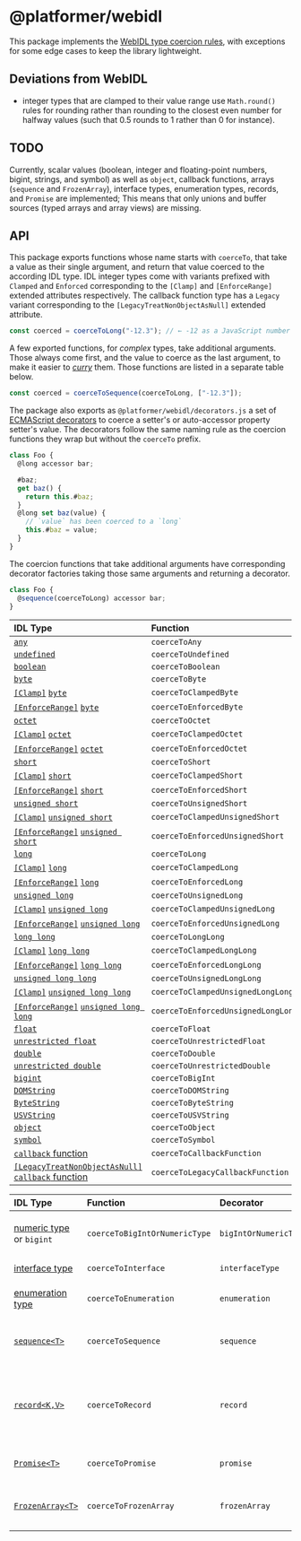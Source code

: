 # @platformer/webidl

This package implements the [WebIDL type coercion rules](https://webidl.spec.whatwg.org/#js-type-mapping), with exceptions for some edge cases to keep the library lightweight.

## Deviations from WebIDL

- integer types that are clamped to their value range use `Math.round()` rules for rounding rather than rounding to the closest even number for halfway values (such that 0.5 rounds to 1 rather than 0 for instance).

## TODO

Currently, scalar values (boolean, integer and floating-point numbers, bigint, strings, and symbol) as well as `object`, callback functions, arrays (`sequence` and `FrozenArray`), interface types, enumeration types, records, and `Promise` are implemented;
This means that only unions and buffer sources (typed arrays and array views) are missing.

## API

This package exports functions whose name starts with `coerceTo`, that take a value as their single argument, and return that value coerced to the according IDL type.
IDL integer types come with variants prefixed with `Clamped` and `Enforced` corresponding to the `[Clamp]` and `[EnforceRange]` extended attributes respectively.
The callback function type has a `Legacy` variant corresponding to the `[LegacyTreatNonObjectAsNull]` extended attribute.

```js
const coerced = coerceToLong("-12.3"); // ← -12 as a JavaScript number
```

A few exported functions, for _complex_ types, take additional arguments. Those always come first, and the value to coerce as the last argument, to make it easier to [_curry_](https://en.wikipedia.org/wiki/Currying) them. Those functions are listed in a separate table below.

```js
const coerced = coerceToSequence(coerceToLong, ["-12.3"]);
```

The package also exports as `@platformer/webidl/decorators.js` a set of [ECMAScript decorators](https://github.com/tc39/proposal-decorators) to coerce a setter's or auto-accessor property setter's value. The decorators follow the same naming rule as the coercion functions they wrap but without the `coerceTo` prefix.

```js
class Foo {
  @long accessor bar;

  #baz;
  get baz() {
    return this.#baz;
  }
  @long set baz(value) {
    // `value` has been coerced to a `long`
    this.#baz = value;
  }
}
```

The coercion functions that take additional arguments have corresponding decorator factories taking those same arguments and returning a decorator.

```js
class Foo {
  @sequence(coerceToLong) accessor bar;
}
```

| IDL Type                                                                                                           | Function                           | Decorator                  |
| :----------------------------------------------------------------------------------------------------------------- | :--------------------------------- | :------------------------- |
| [`any`](https://webidl.spec.whatwg.org/#idl-any)                                                                   | `coerceToAny`                      | `any`                      |
| [`undefined`](https://webidl.spec.whatwg.org/#idl-undefined)                                                       | `coerceToUndefined`                | `undefined`                |
| [`boolean`](https://webidl.spec.whatwg.org/#idl-boolean)                                                           | `coerceToBoolean`                  | `boolean`                  |
| [`byte`]                                                                                                           | `coerceToByte`                     | `byte`                     |
| [`[Clamp]`][Clamp] [`byte`]                                                                                        | `coerceToClampedByte`              | `clampedByte`              |
| [`[EnforceRange]`][EnforceRange] [`byte`]                                                                          | `coerceToEnforcedByte`             | `enforcedByte`             |
| [`octet`]                                                                                                          | `coerceToOctet`                    | `octet`                    |
| [`[Clamp]`][Clamp] [`octet`]                                                                                       | `coerceToClampedOctet`             | `clampedOctet`             |
| [`[EnforceRange]`][EnforceRange] [`octet`]                                                                         | `coerceToEnforcedOctet`            | `enforcedOctet`            |
| [`short`]                                                                                                          | `coerceToShort`                    | `short`                    |
| [`[Clamp]`][Clamp] [`short`]                                                                                       | `coerceToClampedShort`             | `clampedShort`             |
| [`[EnforceRange]`][EnforceRange] [`short`]                                                                         | `coerceToEnforcedShort`            | `enforcedShort`            |
| [`unsigned short`]                                                                                                 | `coerceToUnsignedShort`            | `unsignedShort`            |
| [`[Clamp]`][Clamp] [`unsigned short`]                                                                              | `coerceToClampedUnsignedShort`     | `clampedUnsignedShort`     |
| [`[EnforceRange]`][EnforceRange] [`unsigned short`]                                                                | `coerceToEnforcedUnsignedShort`    | `enforcedUnsignedShort`    |
| [`long`]                                                                                                           | `coerceToLong`                     | `long`                     |
| [`[Clamp]`][Clamp] [`long`]                                                                                        | `coerceToClampedLong`              | `clampedLong`              |
| [`[EnforceRange]`][EnforceRange] [`long`]                                                                          | `coerceToEnforcedLong`             | `enforcedLong`             |
| [`unsigned long`]                                                                                                  | `coerceToUnsignedLong`             | `unsignedLong`             |
| [`[Clamp]`][Clamp] [`unsigned long`]                                                                               | `coerceToClampedUnsignedLong`      | `clampedUnsignedLong`      |
| [`[EnforceRange]`][EnforceRange] [`unsigned long`]                                                                 | `coerceToEnforcedUnsignedLong`     | `enforcedUnsignedLong`     |
| [`long long`]                                                                                                      | `coerceToLongLong`                 | `longLong`                 |
| [`[Clamp]`][Clamp] [`long long`]                                                                                   | `coerceToClampedLongLong`          | `clampedLongLong`          |
| [`[EnforceRange]`][EnforceRange] [`long long`]                                                                     | `coerceToEnforcedLongLong`         | `enforcedLongLong`         |
| [`unsigned long long`]                                                                                             | `coerceToUnsignedLongLong`         | `unsignedLonglong`         |
| [`[Clamp]`][Clamp] [`unsigned long long`]                                                                          | `coerceToClampedUnsignedLongLong`  | `clampedUnsignedLongLong`  |
| [`[EnforceRange]`][EnforceRange] [`unsigned long long`]                                                            | `coerceToEnforcedUnsignedLongLong` | `enforcedUnsignedLongLong` |
| [`float`](https://webidl.spec.whatwg.org/#idl-float)                                                               | `coerceToFloat`                    | `float`                    |
| [`unrestricted float`](https://webidl.spec.whatwg.org/#idl-unrestricted-float)                                     | `coerceToUnrestrictedFloat`        | `unrestrictedFloat`        |
| [`double`](https://webidl.spec.whatwg.org/#idl-double)                                                             | `coerceToDouble`                   | `double`                   |
| [`unrestricted double`](https://webidl.spec.whatwg.org/#idl-unrestricted-double)                                   | `coerceToUnrestrictedDouble`       | `unrestrictedDouble`       |
| [`bigint`](https://webidl.spec.whatwg.org/#idl-bigint)                                                             | `coerceToBigInt`                   | `bigInt`                   |
| [`DOMString`](https://webidl.spec.whatwg.org/#idl-DOMString)                                                       | `coerceToDOMString`                | `domString`                |
| [`ByteString`](https://webidl.spec.whatwg.org/#idl-ByteString)                                                     | `coerceToByteString`               | `byteString`               |
| [`USVString`](https://webidl.spec.whatwg.org/#idl-USVString)                                                       | `coerceToUSVString`                | `usvString`                |
| [`object`](https://webidl.spec.whatwg.org/#idl-object)                                                             | `coerceToObject`                   | `object`                   |
| [`symbol`](https://webidl.spec.whatwg.org/#idl-symbol)                                                             | `coerceToSymbol`                   | `symbol`                   |
| [`callback` function]                                                                                              | `coerceToCallbackFunction`         | `callbackFunction`         |
| [`[LegacyTreatNonObjectAsNull]`](https://webidl.spec.whatwg.org/#LegacyTreatNonObjectAsNull) [`callback` function] | `coerceToLegacyCallbackFunction`   | `legacyCallbackFunction`   |

[Clamp]: https://webidl.spec.whatwg.org/#Clamp
[EnforceRange]: https://webidl.spec.whatwg.org/#EnforceRange
[`byte`]: https://webidl.spec.whatwg.org/#idl-byte
[`octet`]: https://webidl.spec.whatwg.org/#idl-octet
[`short`]: https://webidl.spec.whatwg.org/#idl-short
[`unsigned short`]: https://webidl.spec.whatwg.org/#idl-unsigned-short
[`long`]: https://webidl.spec.whatwg.org/#idl-long
[`unsigned long`]: https://webidl.spec.whatwg.org/#idl-unsigned-long
[`long long`]: https://webidl.spec.whatwg.org/#idl-long-long
[`unsigned long long`]: https://webidl.spec.whatwg.org/#idl-unsigned-long-long
[`callback` function]: https://webidl.spec.whatwg.org/#idl-callback-function

| IDL Type                                                                     | Function                      | Decorator             | Additional arguments                                                                                                                                                    |
| :--------------------------------------------------------------------------- | :---------------------------- | :-------------------- | :---------------------------------------------------------------------------------------------------------------------------------------------------------------------- |
| [numeric type](https://webidl.spec.whatwg.org/#dfn-numeric-type) or `bigint` | `coerceToBigIntOrNumericType` | `bigIntOrNumericType` | Another coercion function to be applied to a numeric value, defaults to `coerceToUnrestrictedDouble`                                                                    |
| [interface type](https://webidl.spec.whatwg.org/#idl-interface)              | `coerceToInterface`           | `interfaceType`       | An interface type, such as `HTMLElement`                                                                                                                                |
| [enumeration type](https://webidl.spec.whatwg.org/#idl-enumeration)          | `coerceToEnumeration`         | `enumeration`         | An array (or rest arguments for the decorator) of allowed string values                                                                                                 |
| [`sequence<T>`](https://webidl.spec.whatwg.org/#idl-sequence)                | `coerceToSequence`            | `sequence`            | Another coercion function to be applied to each sequence member, defaults to `coerceToAny`                                                                              |
| [`record<K,V>`](https://webidl.spec.whatwg.org/#idl-record)                  | `coerceToRecord`              | `record`              | Two coercion functions to be applied to each record key and value respectively, where the key has to be a string type, default to `coerceToDOMString` and `coerceToAny` |
| [`Promise<T>`](https://webidl.spec.whatwg.org/#idl-promise)                  | `coerceToPromise`             | `promise`             | Another coercion function to be applied to the resolved value                                                                                                           |
| [`FrozenArray<T>`](https://webidl.spec.whatwg.org/#idl-frozen-array)         | `coerceToFrozenArray`         | `frozenArray`         | Another coercion function to be applied to each sequence member, defaults to `coerceToAny`                                                                              |
